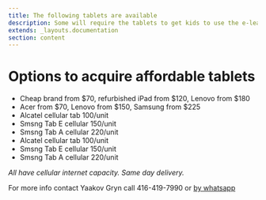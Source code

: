 ```yaml
---
title: The following tablets are available 
description: Some will require the tablets to get kids to use the e-learning courses
extends: _layouts.documentation
section: content
---
```



# Options to acquire affordable tablets

* Cheap brand from $70, refurbished iPad from $120, Lenovo from $180
* Acer from $70, Lenovo from $150, Samsung from $225
* Alcatel cellular tab 100/unit
* Smsng Tab E cellular 150/unit
* Smsng Tab A cellular 220/unit
* Alcatel cellular tab 100/unit
* Smsng Tab E cellular 150/unit
* Smsng Tab A cellular 220/unit

_All have cellular internet capacity. Same day delivery._ 

For more info contact Yaakov Gryn call 416-419-7990 or [by whatsapp](https://api.whatsapp.com/send?phone=14164197990&text=Can%20you%20please%20give%20me%20more%20info%20regarding:%20_____) 
